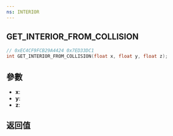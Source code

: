 ```yaml
---
ns: INTERIOR
---
```

## GET_INTERIOR_FROM_COLLISION

```c
// 0xEC4CF9FCB29A4424 0x7ED33DC1
int GET_INTERIOR_FROM_COLLISION(float x, float y, float z);
```


## 參數
* **x**: 
* **y**: 
* **z**: 

## 返回值
